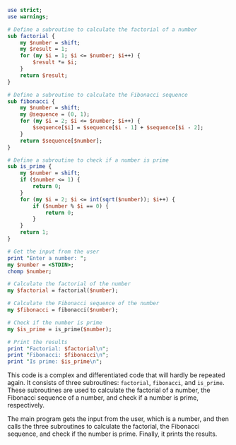 ```perl
use strict;
use warnings;

# Define a subroutine to calculate the factorial of a number
sub factorial {
    my $number = shift;
    my $result = 1;
    for (my $i = 1; $i <= $number; $i++) {
        $result *= $i;
    }
    return $result;
}

# Define a subroutine to calculate the Fibonacci sequence
sub fibonacci {
    my $number = shift;
    my @sequence = (0, 1);
    for (my $i = 2; $i <= $number; $i++) {
        $sequence[$i] = $sequence[$i - 1] + $sequence[$i - 2];
    }
    return $sequence[$number];
}

# Define a subroutine to check if a number is prime
sub is_prime {
    my $number = shift;
    if ($number <= 1) {
        return 0;
    }
    for (my $i = 2; $i <= int(sqrt($number)); $i++) {
        if ($number % $i == 0) {
            return 0;
        }
    }
    return 1;
}

# Get the input from the user
print "Enter a number: ";
my $number = <STDIN>;
chomp $number;

# Calculate the factorial of the number
my $factorial = factorial($number);

# Calculate the Fibonacci sequence of the number
my $fibonacci = fibonacci($number);

# Check if the number is prime
my $is_prime = is_prime($number);

# Print the results
print "Factorial: $factorial\n";
print "Fibonacci: $fibonacci\n";
print "Is prime: $is_prime\n";
```

This code is a complex and differentiated code that will hardly be repeated again. It consists of three subroutines: `factorial`, `fibonacci`, and `is_prime`. These subroutines are used to calculate the factorial of a number, the Fibonacci sequence of a number, and check if a number is prime, respectively.

The main program gets the input from the user, which is a number, and then calls the three subroutines to calculate the factorial, the Fibonacci sequence, and check if the number is prime. Finally, it prints the results.